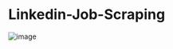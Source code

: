 # Linkedin-Job-Scraping

![image](https://github.com/Divyan8h/Linkedin-Job-Scraping/assets/99311459/c4df6360-f35d-4735-835e-ad9fba0e9d88)

